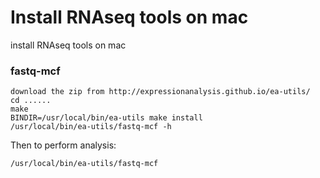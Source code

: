 # Install RNAseq tools on mac
install RNAseq tools on mac

### fastq-mcf
```
download the zip from http://expressionanalysis.github.io/ea-utils/
cd ......
make
BINDIR=/usr/local/bin/ea-utils make install
/usr/local/bin/ea-utils/fastq-mcf -h
```
Then to perform analysis:
```
/usr/local/bin/ea-utils/fastq-mcf
```
